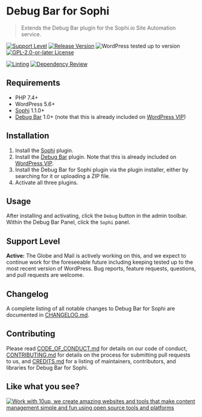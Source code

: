 # Debug Bar for Sophi

> Extends the Debug Bar plugin for the Sophi.io Site Automation service.

[![Support Level](https://img.shields.io/badge/support-active-green.svg)](#support-level) [![Release Version](https://img.shields.io/github/release/globeandmail/sophi-debug-bar.svg)](https://github.com/globeandmail/sophi-debug-bar/releases/latest) ![WordPress tested up to version](https://img.shields.io/wordpress/plugin/tested/debug-bar-for-sophi?color=blue&label=WordPress&logo=WordPress) [![GPL-2.0-or-later License](https://img.shields.io/github/license/globeandmail/sophi-debug-bar.svg)](https://github.com/globeandmail/sophi-debug-bar/blob/trunk/LICENSE.md)

[![Linting](https://github.com/10up/sophi-debug-bar/actions/workflows/lint.yml/badge.svg)](https://github.com/10up/sophi-debug-bar/actions/workflows/lint.yml) [![Dependency Review](https://github.com/10up/sophi-debug-bar/actions/workflows/dependency-review.yml/badge.svg)](https://github.com/10up/sophi-debug-bar/actions/workflows/dependency-review.yml)

## Requirements

* PHP 7.4+
* WordPress 5.6+
* [Sophi](https://wordpress.org/plugins/sophi/) 1.1.0+
* [Debug Bar](https://wordpress.org/plugins/debug-bar/) 1.0+ (note that this is already included on [WordPress VIP](https://wpvip.com/))

## Installation

1. Install the [Sophi](https://wordpress.org/plugins/sophi) plugin.
1. Install the [Debug Bar](https://wordpress.org/plugins/debug-bar/) plugin.  Note that this is already included on [WordPress VIP](https://wpvip.com/).
1. Install the Debug Bar for Sophi plugin via the plugin installer, either by searching for it or uploading a ZIP file.
1. Activate all three plugins.

## Usage

After installing and activating, click the `Debug` button in the admin toolbar.  Within the Debug Bar Panel, click the `Sophi` panel.

## Support Level

**Active:** The Globe and Mail is actively working on this, and we expect to continue work for the foreseeable future including keeping tested up to the most recent version of WordPress.  Bug reports, feature requests, questions, and pull requests are welcome.

## Changelog

A complete listing of all notable changes to Debug Bar for Sophi are documented in [CHANGELOG.md](https://github.com/globeandmail/sophi-debug-bar/blob/develop/CHANGELOG.md).

## Contributing

Please read [CODE_OF_CONDUCT.md](https://github.com/globeandmail/sophi-debug-bar/blob/develop/CODE_OF_CONDUCT.md) for details on our code of conduct, [CONTRIBUTING.md](https://github.com/globeandmail/sophi-debug-bar/blob/develop/CONTRIBUTING.md) for details on the process for submitting pull requests to us, and [CREDITS.md](https://github.com/globeandmail/sophi-debug-bar/blob/develop/CREDITS.md) for a listing of maintainers, contributors, and libraries for Debug Bar for Sophi.

## Like what you see?

<a href="http://10up.com/contact/"><img src="https://10up.com/uploads/2016/10/10up-Github-Banner.png" alt="Work with 10up, we create amazing websites and tools that make content management simple and fun using open source tools and platforms"></a>
